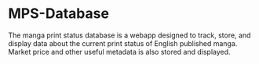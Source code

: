 # MPS-Database
The manga print status database is a webapp designed to track, store, and display data about the current print status of English published manga. Market price and other useful metadata is also stored and displayed.
